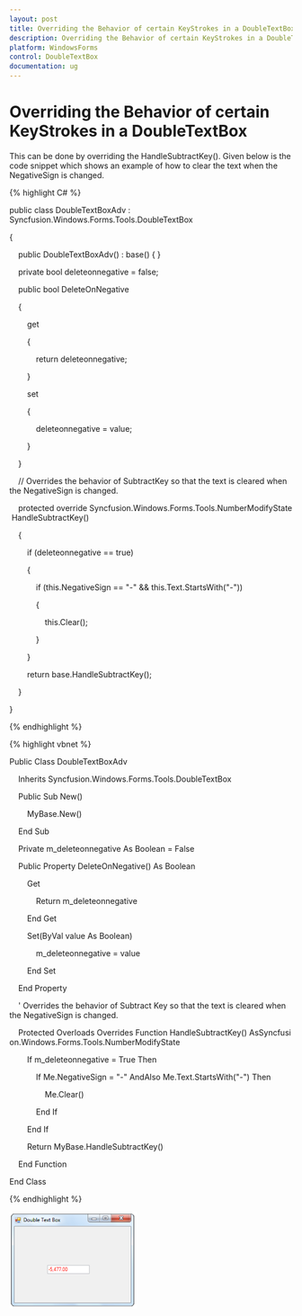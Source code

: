 ```yaml
---
layout: post
title: Overriding the Behavior of certain KeyStrokes in a DoubleTextBox | WindowsForms | Syncfusion
description: Overriding the Behavior of certain KeyStrokes in a DoubleTextBox
platform: WindowsForms
control: DoubleTextBox
documentation: ug
---
```

# Overriding the Behavior of certain KeyStrokes in a DoubleTextBox

This can be done by overriding the HandleSubtractKey(). Given below is the code snippet which shows an example of how to clear the text when the NegativeSign is changed.

{% highlight C# %}  

public class DoubleTextBoxAdv : Syncfusion.Windows.Forms.Tools.DoubleTextBox

{

    public DoubleTextBoxAdv() : base() { }

    private bool deleteonnegative = false;

    public bool DeleteOnNegative

    {

        get

        {

            return deleteonnegative;

        }

        set

        {

            deleteonnegative = value;

        }

    }

    // Overrides the behavior of SubtractKey so that the text is cleared when the NegativeSign is changed.

    protected override Syncfusion.Windows.Forms.Tools.NumberModifyState HandleSubtractKey()

    {

        if (deleteonnegative == true)

        {

            if (this.NegativeSign == "-" && this.Text.StartsWith("-"))

            {

                this.Clear();

            }

        }

        return base.HandleSubtractKey();

    }



}

{% endhighlight %}



{% highlight vbnet %} 

Public Class DoubleTextBoxAdv

    Inherits Syncfusion.Windows.Forms.Tools.DoubleTextBox

    Public Sub New()

        MyBase.New()

    End Sub

    Private m_deleteonnegative As Boolean = False

    Public Property DeleteOnNegative() As Boolean

        Get

            Return m_deleteonnegative

        End Get



        Set(ByVal value As Boolean)

            m_deleteonnegative = value

        End Set

    End Property

    ' Overrides the behavior of Subtract Key so that the text is cleared when the NegativeSign is changed.

    Protected Overloads Overrides Function HandleSubtractKey() AsSyncfusion.Windows.Forms.Tools.NumberModifyState



        If m_deleteonnegative = True Then

            If Me.NegativeSign = "-" AndAlso Me.Text.StartsWith("-") Then

                Me.Clear()

            End If

        End If



        Return MyBase.HandleSubtractKey()

    End Function

End Class

{% endhighlight %}



![](DoubleTextBox-images/DoubleTextBox_img5.png)

